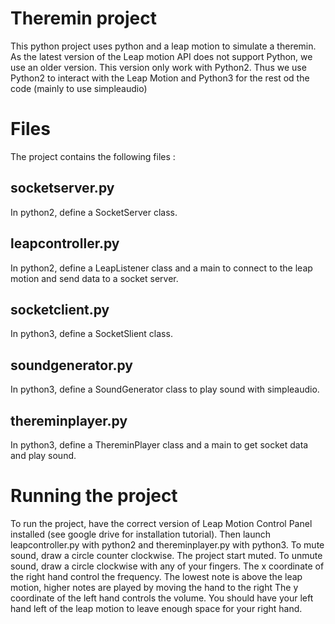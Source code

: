 # Theremin project
This python project uses python and a leap motion to simulate a theremin. 
As the latest version of the Leap motion API does not support Python, we use an older version.
This version only work with Python2.
Thus we use Python2 to interact with the Leap Motion and Python3 for the rest od the code (mainly to use simpleaudio)
# Files
The project contains the following files :
## socketserver.py
In python2, define a SocketServer class.
## leapcontroller.py
In python2, define a LeapListener class and a main to connect to the leap motion and send data to a socket server.
## socketclient.py
In python3, define a SocketSlient class.
## soundgenerator.py
In python3, define a SoundGenerator class to play sound with simpleaudio.
## thereminplayer.py 
In python3, define a ThereminPlayer class and a main to get socket data and play sound.
# Running the project
To run the project, have the correct version of Leap Motion Control Panel installed (see google drive for installation tutorial).
Then launch leapcontroller.py with python2 and thereminplayer.py with python3.
To mute sound, draw a circle counter clockwise. The project start muted.
To unmute sound, draw a circle clockwise with any of your fingers.
The x coordinate of the right hand control the frequency.
The lowest note is above the leap motion, higher notes are played by moving the hand to the right 
The y coordinate of the left hand controls the volume.
You should have your left hand left of the leap motion to leave enough space for your right hand.